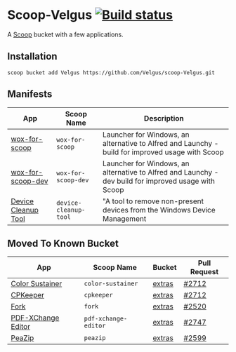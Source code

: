 Scoop-Velgus [![Build status](https://ci.appveyor.com/api/projects/status/ckomgtl07nog4wws?svg=true)](https://ci.appveyor.com/project/Velgus/scoop-velgus)
===

A [Scoop](https://scoop.netlify.com/ "Scoop") bucket with a few applications.

Installation
------------

`scoop bucket add Velgus https://github.com/Velgus/scoop-Velgus.git`

Manifests
---------

| App                                                                                                             | Scoop Name                    | Description                                                                                          |
|-----------------------------------------------------------------------------------------------------------------|-------------------------------|------------------------------------------------------------------------------------------------------|
| [wox-for-scoop](https://github.com/Velgus/wox-for-scoop "wox-for-scoop")                                        | `wox-for-scoop`               | Launcher for Windows, an alternative to Alfred and Launchy - build for improved usage with Scoop     |
| [wox-for-scoop-dev](https://github.com/Velgus/wox-for-scoop/tree/release/wox-for-scoop-dev "wox-for-scoop")     | `wox-for-scoop-dev`           | Launcher for Windows, an alternative to Alfred and Launchy - dev build for improved usage with Scoop |
| [Device Cleanup Tool](https://www.uwe-sieber.de/misc_tools_e.html "Device Cleanup Tool")                        | `device-cleanup-tool`         | "A tool to remove non-present devices from the Windows Device Management                             |

Moved To Known Bucket
---------------------
| App                                                                                                     | Scoop Name           | Bucket                                                         | Pull Request                                                           |
|---------------------------------------------------------------------------------------------------------|----------------------|----------------------------------------------------------------|------------------------------------------------------------------------|
| [Color Sustainer](https://www.guru3d.com/files-details/color-sustainer-download.html "Color Sustainer") | `color-sustainer`    | [extras](https://github.com/lukesampson/scoop-extras "extras") | [#2712](https://github.com/lukesampson/scoop-extras/pull/2712 "#2712") |
| [CPKeeper](http://goebish.free.fr/cpk "CPKeeper")                                                       | `cpkeeper`           | [extras](https://github.com/lukesampson/scoop-extras "extras") | [#2712](https://github.com/lukesampson/scoop-extras/pull/2712 "#2712") |
| [Fork](https://git-fork.com "Fork")                                                                     | `fork`               | [extras](https://github.com/lukesampson/scoop-extras "extras") | [#2520](https://github.com/lukesampson/scoop-extras/pull/2520 "#2520") |
| [PDF-XChange Editor](https://www.tracker-software.com/product/pdf-xchange-editor "PDF-XChange Editor")  | `pdf-xchange-editor` | [extras](https://github.com/lukesampson/scoop-extras "extras") | [#2747](https://github.com/lukesampson/scoop-extras/pull/2747 "#2747") |
| [PeaZip](https://www.peazip.org "PeaZip")                                                               | `peazip`             | [extras](https://github.com/lukesampson/scoop-extras "extras") | [#2599](https://github.com/lukesampson/scoop-extras/pull/2599 "#2599") |
